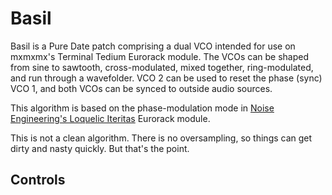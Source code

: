 # Basil

Basil is a Pure Date patch comprising a dual VCO intended for use on mxmxmx's Terminal Tedium Eurorack module. The VCOs can be shaped from sine to sawtooth, cross-modulated, mixed together, ring-modulated, and run through a wavefolder. VCO 2 can be used to reset the phase (sync) VCO 1, and both VCOs can be synced to outside audio sources. 

This algorithm is based on the phase-modulation mode in [Noise Engineering's Loquelic Iteritas](https://www.noiseengineering.us/loquelic-iteritas/) Eurorack module. 

This is not a clean algorithm. There is no oversampling, so things can get dirty and nasty quickly. But that's the point. 

## Controls

